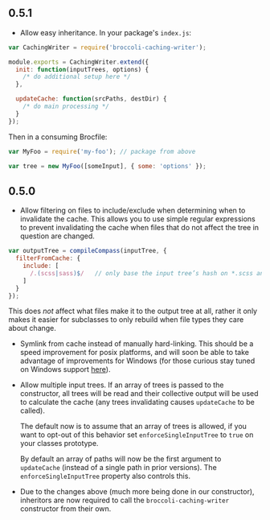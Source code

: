 ## 0.5.1

* Allow easy inheritance. In your package's `index.js`:

```javascript
var CachingWriter = require('broccoli-caching-writer');

module.exports = CachingWriter.extend({
  init: function(inputTrees, options) {
    /* do additional setup here */
  },

  updateCache: function(srcPaths, destDir) {
    /* do main processing */
  }
});
```

Then in a consuming Brocfile:

```javascript
var MyFoo = require('my-foo'); // package from above

var tree = new MyFoo([someInput], { some: 'options' });
```

## 0.5.0

* Allow filtering on files to include/exclude when determining when to invalidate the cache. This allows
  you to use simple regular expressions to prevent invalidating the cache when files that do not affect the
  tree in question are changed.

```javascript
var outputTree = compileCompass(inputTree, {
  filterFromCache: {
    include: [
      /.(scss|sass)$/   // only base the input tree’s hash on *.scss and *.sass files
    ]
  }
});
```

  This does _not_ affect what files make it to the output tree at all, rather it only makes it easier
  for subclasses to only rebuild when file types they care about change.

* Symlink from cache instead of manually hard-linking. This should be a speed improvement
  for posix platforms, and will soon be able to take advantage of improvements for Windows
  (for those curious stay tuned on Windows support [here](https://github.com/broccolijs/node-symlink-or-copy/pull/1)).

* Allow multiple input trees. If an array of trees is passed to the constructor, all trees will be read and their collective
  output will be used to calculate the cache (any trees invalidating causes `updateCache` to be called). 

  The default now is to assume that an array of trees is allowed, if you want to opt-out of this behavior set `enforceSingleInputTree`
  to `true` on your classes prototype.

  By default an array of paths will now be the first argument to `updateCache` (instead of a single path in prior versions). The
  `enforceSingleInputTree` property also controls this.

* Due to the changes above (much more being done in our constructor), inheritors are now required to call the `broccoli-caching-writer`
  constructor from their own.
